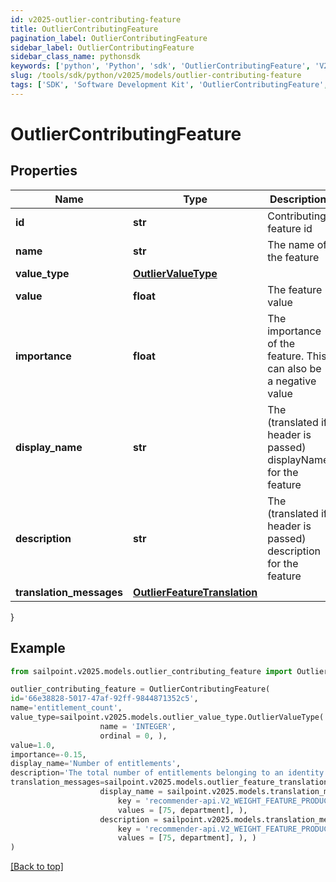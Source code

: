 ```yaml
---
id: v2025-outlier-contributing-feature
title: OutlierContributingFeature
pagination_label: OutlierContributingFeature
sidebar_label: OutlierContributingFeature
sidebar_class_name: pythonsdk
keywords: ['python', 'Python', 'sdk', 'OutlierContributingFeature', 'V2025OutlierContributingFeature'] 
slug: /tools/sdk/python/v2025/models/outlier-contributing-feature
tags: ['SDK', 'Software Development Kit', 'OutlierContributingFeature', 'V2025OutlierContributingFeature']
---
```


# OutlierContributingFeature


## Properties

Name | Type | Description | Notes
------------ | ------------- | ------------- | -------------
**id** | **str** | Contributing feature id | [optional] 
**name** | **str** | The name of the feature | [optional] 
**value_type** | [**OutlierValueType**](outlier-value-type) |  | [optional] 
**value** | **float** | The feature value | [optional] 
**importance** | **float** | The importance of the feature. This can also be a negative value | [optional] 
**display_name** | **str** | The (translated if header is passed) displayName for the feature | [optional] 
**description** | **str** | The (translated if header is passed) description for the feature | [optional] 
**translation_messages** | [**OutlierFeatureTranslation**](outlier-feature-translation) |  | [optional] 
}

## Example

```python
from sailpoint.v2025.models.outlier_contributing_feature import OutlierContributingFeature

outlier_contributing_feature = OutlierContributingFeature(
id='66e38828-5017-47af-92ff-9844871352c5',
name='entitlement_count',
value_type=sailpoint.v2025.models.outlier_value_type.OutlierValueType(
                    name = 'INTEGER', 
                    ordinal = 0, ),
value=1.0,
importance=-0.15,
display_name='Number of entitlements',
description='The total number of entitlements belonging to an identity',
translation_messages=sailpoint.v2025.models.outlier_feature_translation.Outlier Feature Translation(
                    display_name = sailpoint.v2025.models.translation_message.Translation Message(
                        key = 'recommender-api.V2_WEIGHT_FEATURE_PRODUCT_INTERPRETATION_HIGH', 
                        values = [75, department], ), 
                    description = sailpoint.v2025.models.translation_message.Translation Message(
                        key = 'recommender-api.V2_WEIGHT_FEATURE_PRODUCT_INTERPRETATION_HIGH', 
                        values = [75, department], ), )
)

```
[[Back to top]](#) 


